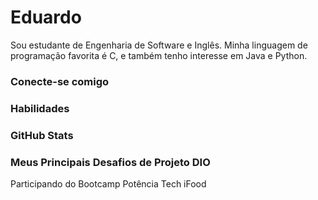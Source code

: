 # Eduardo

Sou estudante de Engenharia de Software e Inglês. Minha linguagem de programação favorita é C, e também tenho interesse em Java e Python.

### Conecte-se comigo


### Habilidades

### GitHub Stats

### Meus Principais Desafios de Projeto DIO

Participando do Bootcamp Potência Tech iFood